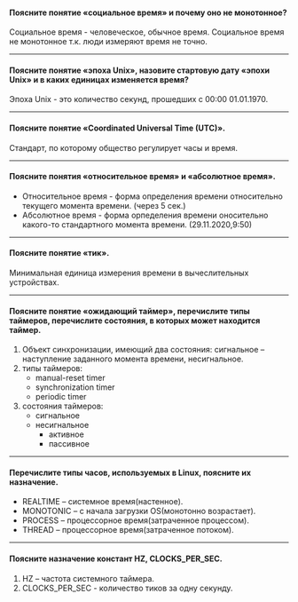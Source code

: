 #### Поясните понятие «социальное время» и почему оно не монотонное?

Социальное время - человеческое, обычное время. Социальное время не монотонное т.к. люди измеряют время не точно.

---
#### Поясните понятие «эпоха Unix», назовите стартовую дату «эпохи Unix» и в каких единицах изменяется время?

Эпоха Unix - это количество секунд, прошедших с 00:00 01.01.1970.

---
#### Поясните понятие «Coordinated Universal Time (UTC)».

Стандарт, по которому общество регулирует часы и время.

---
#### Поясните понятия «относительное время» и «абсолютное время».

- Относительное время - форма определения времени относительно текущего момента времени. (через 5 сек.)
- Абсолютное время - форма орпеделения времени оносительно какого-то стандартного момента времени. (29.11.2020,9:50)

---
#### Поясните понятие «тик».

Минимальная единица измерения времени в вычеслительных устройствах.

---
#### Поясните понятие «ожидающий таймер», перечислите типы таймеров, перечислите состояния, в которых может находится таймер.

1. Объект синхронизации, имеющий два состояния: сигнальное – наступление заданного момента времени, несигнальное.
2. типы таймеров:
    - manual-reset timer
    - synchronization timer
    - periodic timer
3. состояния таймеров:
    - сигнальное
    - несигнальное
        - активное
        - пассивное
---
#### Перечислите типы часов, используемых в Linux, поясните их назначение.

- REALTIME – системное время(настенное).
- MONOTONIC – с начала загрузки OS(монотонно возрастает).
- PROCESS – процессорное время(затраченное процессом).
- THREAD – процессорное время(затраченное потоком).

---
#### Поясните назначение констант HZ, CLOCKS_PER_SEC.

1. HZ – частота системного таймера.
2. CLOCKS_PER_SEC - количество тиков за одну секунду.

